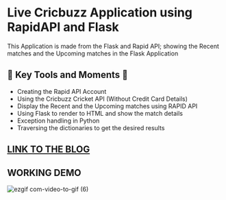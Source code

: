 # Live Cricbuzz Application using RapidAPI and Flask
This Application is made from the Flask and Rapid API; showing the Recent matches and the Upcoming matches in the Flask Application

## 🌟 Key Tools and Moments 🌟
- Creating the Rapid API Account
- Using the Cricbuzz Cricket API (Without Credit Card Details)
- Display the Recent and the Upcoming matches using RAPID API
- Using Flask to render to HTML and show the match details
- Exception handling in Python
- Traversing the dictionaries to get the desired results

## [LINK TO THE BLOG](https://codemyworld.hashnode.dev/create-a-real-time-cricbuzz-application-using-flask-and-rapidapi)

## WORKING DEMO
![ezgif com-video-to-gif (6)](https://github.com/adityadhopade/cric-buzz-app/assets/48392204/f310b818-13fd-490d-9d03-96cd6163d865)
